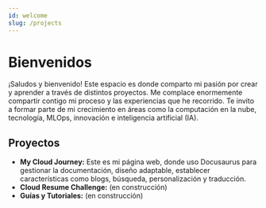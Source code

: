 ```yaml
---
id: welcome
slug: /projects
---
```


# Bienvenidos
¡Saludos y bienvenido! Este espacio es donde comparto mi pasión por crear y aprender a través de distintos proyectos. Me complace enormemente compartir contigo mi proceso y las experiencias que he recorrido. Te invito a formar parte de mi crecimiento en áreas como la computación en la nube, tecnología, MLOps, innovación e inteligencia artificial (IA).

## Proyectos
- **My Cloud Journey:** Este es mi página web, donde uso Docusaurus para gestionar la documentación, diseño adaptable, establecer características como blogs, búsqueda, personalización y traducción.
- **Cloud Resume Challenge:** (en construcción)
- **Guías y Tutoriales:** (en construcción)